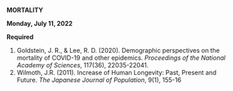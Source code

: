 **MORTALITY**

**Monday, July 11, 2022**

**Required**

1. Goldstein, J. R., & Lee, R. D. (2020). Demographic perspectives on the mortality of COVID-19 and other epidemics. _Proceedings of the National Academy of Sciences_, 117(36), 22035-22041.
2. Wilmoth, J.R. (2011). Increase of Human Longevity: Past, Present and Future. _The Japanese Journal of Population_, 9(1), 155-16
